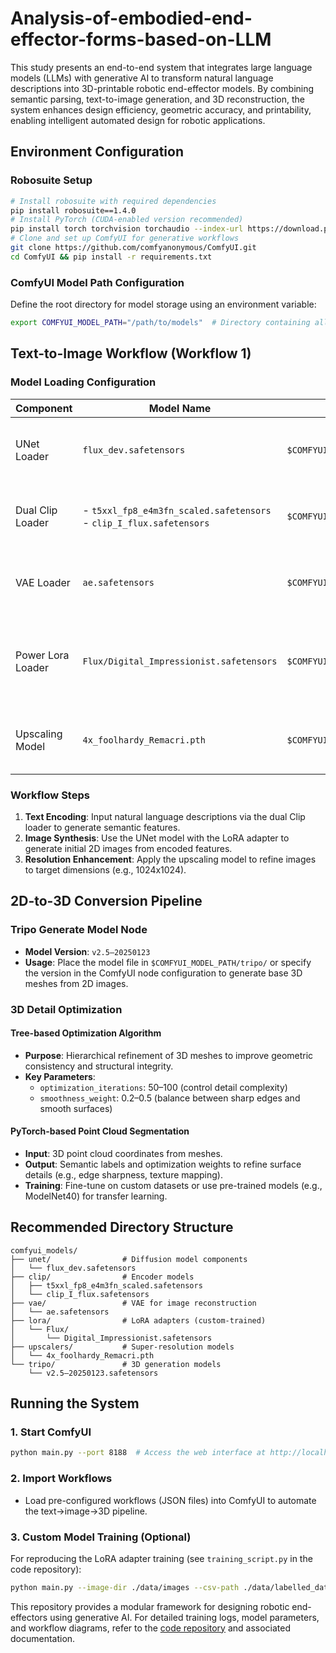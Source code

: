
# Analysis-of-embodied-end-effector-forms-based-on-LLM  

This study presents an end-to-end system that integrates large language models (LLMs) with generative AI to transform natural language descriptions into 3D-printable robotic end-effector models. By combining semantic parsing, text-to-image generation, and 3D reconstruction, the system enhances design efficiency, geometric accuracy, and printability, enabling intelligent automated design for robotic applications.  


## Environment Configuration  

### Robosuite Setup  
```bash  
# Install robosuite with required dependencies  
pip install robosuite==1.4.0  
# Install PyTorch (CUDA-enabled version recommended)  
pip install torch torchvision torchaudio --index-url https://download.pytorch.org/whl/cu118  
# Clone and set up ComfyUI for generative workflows  
git clone https://github.com/comfyanonymous/ComfyUI.git  
cd ComfyUI && pip install -r requirements.txt  
```  

### ComfyUI Model Path Configuration  
Define the root directory for model storage using an environment variable:  
```bash  
export COMFYUI_MODEL_PATH="/path/to/models"  # Directory containing all models  
```  


## Text-to-Image Workflow (Workflow 1)  

### Model Loading Configuration  
| Component            | Model Name                  | Storage Path                          | Description                          |  
|----------------------|-----------------------------|---------------------------------------|--------------------------------------|  
| UNet Loader          | `flux_dev.safetensors`      | `$COMFYUI_MODEL_PATH/unet/`           | Core diffusion model for image generation |  
| Dual Clip Loader     | - `t5xxl_fp8_e4m3fn_scaled.safetensors`<br>- `clip_I_flux.safetensors` | `$COMFYUI_MODEL_PATH/clip/`           | Text and image encoders for feature extraction |  
| VAE Loader           | `ae.safetensors`            | `$COMFYUI_MODEL_PATH/vae/`            | Variational autoencoder for latent space mapping |  
| Power Lora Loader    | `Flux/Digital_Impressionist.safetensors` | `$COMFYUI_MODEL_PATH/lora/Flux/`      | Custom LoRA adapter (trained locally; see code repo for details) |  
| Upscaling Model      | `4x_foolhardy_Remacri.pth`  | `$COMFYUI_MODEL_PATH/upscalers/`      | Super-resolution model for high-fidelity images |  

### Workflow Steps  
1. **Text Encoding**: Input natural language descriptions via the dual Clip loader to generate semantic features.  
2. **Image Synthesis**: Use the UNet model with the LoRA adapter to generate initial 2D images from encoded features.  
3. **Resolution Enhancement**: Apply the upscaling model to refine images to target dimensions (e.g., 1024x1024).  


## 2D-to-3D Conversion Pipeline  

### Tripo Generate Model Node  
- **Model Version**: `v2.5–20250123`  
- **Usage**: Place the model file in `$COMFYUI_MODEL_PATH/tripo/` or specify the version in the ComfyUI node configuration to generate base 3D meshes from 2D images.  

### 3D Detail Optimization  
#### Tree-based Optimization Algorithm  
- **Purpose**: Hierarchical refinement of 3D meshes to improve geometric consistency and structural integrity.  
- **Key Parameters**:  
  - `optimization_iterations`: 50–100 (control detail complexity)  
  - `smoothness_weight`: 0.2–0.5 (balance between sharp edges and smooth surfaces)  

#### PyTorch-based Point Cloud Segmentation  
- **Input**: 3D point cloud coordinates from meshes.  
- **Output**: Semantic labels and optimization weights to refine surface details (e.g., edge sharpness, texture mapping).  
- **Training**: Fine-tune on custom datasets or use pre-trained models (e.g., ModelNet40) for transfer learning.  


## Recommended Directory Structure  
```  
comfyui_models/  
├── unet/                # Diffusion model components  
│   └── flux_dev.safetensors  
├── clip/                # Encoder models  
│   ├── t5xxl_fp8_e4m3fn_scaled.safetensors  
│   └── clip_I_flux.safetensors  
├── vae/                 # VAE for image reconstruction  
│   └── ae.safetensors  
├── lora/                # LoRA adapters (custom-trained)  
│   └── Flux/  
│       └── Digital_Impressionist.safetensors  
├── upscalers/           # Super-resolution models  
│   └── 4x_foolhardy_Remacri.pth  
└── tripo/               # 3D generation models  
    └── v2.5–20250123.safetensors  
```  


## Running the System  

### 1. Start ComfyUI  
```bash  
python main.py --port 8188  # Access the web interface at http://localhost:8188  
```  

### 2. Import Workflows  
- Load pre-configured workflows (JSON files) into ComfyUI to automate the text→image→3D pipeline.  

### 3. Custom Model Training (Optional)  
For reproducing the LoRA adapter training (see `training_script.py` in the code repository):  
```bash  
python main.py --image-dir ./data/images --csv-path ./data/labelled_data.csv  
```  


This repository provides a modular framework for designing robotic end-effectors using generative AI. For detailed training logs, model parameters, and workflow diagrams, refer to the [code repository](https://github.com/your-username/your-repo) and associated documentation.
